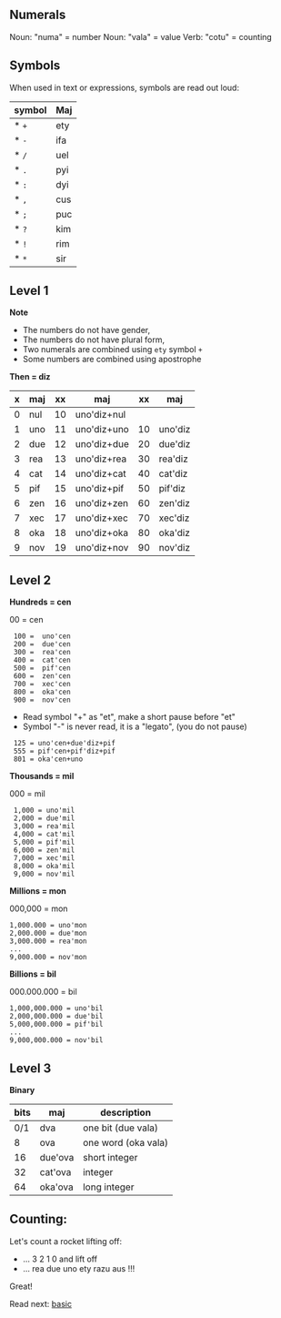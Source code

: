 ## Numerals 

Noun: "numa" = number
Noun: "vala" = value
Verb: "cotu" = counting

## Symbols

When used in text or expressions, symbols are read out loud:

symbol | Maj
-------|---------------------------
* `+`  | ety
* `-`  | ifa
* `/`  | uel
* `.`  | pyi
* `:`  | dyi
* `,`  | cus
* `;`  | puc
* `?`  | kim
* `!`  | rim
* `*`  | sir

## Level 1

**Note** 

* The numbers do not have gender,
* The numbers do not have plural form,
* Two numerals are combined using `ety` symbol `+`
* Some numbers are combined using apostrophe 

**Then = diz** 

x | maj  | xx | maj            | xx | maj      |
--|------|----|----------------|----|----------|
0 | nul  | 10 | uno'diz+nul    |    |          |
1 | uno  | 11 | uno'diz+uno    | 10 | uno'diz  |
2 | due  | 12 | uno'diz+due    | 20 | due'diz  |
3 | rea  | 13 | uno'diz+rea    | 30 | rea'diz  |
4 | cat  | 14 | uno'diz+cat    | 40 | cat'diz  |
5 | pif  | 15 | uno'diz+pif    | 50 | pif'diz  |
6 | zen  | 16 | uno'diz+zen    | 60 | zen'diz  |
7 | xec  | 17 | uno'diz+xec    | 70 | xec'diz  |
8 | oka  | 18 | uno'diz+oka    | 80 | oka'diz  |
9 | nov  | 19 | uno'diz+nov    | 90 | nov'diz  | 
           
           
## Level 2

**Hundreds = cen**

00 =  cen

```
 100 =  uno'cen
 200 =  due'cen
 300 =  rea'cen
 400 =  cat'cen
 500 =  pif'cen
 600 =  zen'cen
 700 =  xec'cen
 800 =  oka'cen
 900 =  nov'cen
```

* Read symbol "+" as "et", make a short pause before "et"
* Symbol "-" is never read, it is a "legato", (you do not pause)

```
 125 = uno'cen+due'diz+pif
 555 = pif'cen+pif'diz+pif
 801 = oka'cen+uno
```

**Thousands = mil**

000 = mil

``` 
 1,000 = uno'mil
 2,000 = due'mil
 3,000 = rea'mil
 4,000 = cat'mil
 5,000 = pif'mil
 6,000 = zen'mil
 7,000 = xec'mil
 8,000 = oka'mil
 9,000 = nov'mil
```

**Millions  = mon**

000,000  = mon

```
1,000.000 = uno'mon
2,000.000 = due'mon
3,000.000 = rea'mon
...
9,000.000 = nov'mon
```

**Billions = bil**

000.000.000   = bil

```
1,000,000.000 = uno'bil
2,000,000.000 = due'bil
5,000,000.000 = pif'bil
...
9,000,000.000 = nov'bil
```

## Level 3

**Binary**

bits| maj      | description
----|----------|----------------------
0/1 | dva      | one bit  (due vala)
8   | ova      | one word (oka vala)
16  | due'ova  | short integer
32  | cat'ova  | integer
64  | oka'ova  | long integer

## Counting:

Let's count a rocket lifting off:

* ... 3 2 1 0 and lift off
* ... rea due uno ety razu aus !!! 

Great!

Read next: [basic](basic.md)
